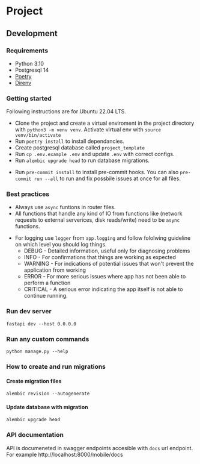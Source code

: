 # Project

## Development

### Requirements

- Python 3.10
- Postgresql 14
- [Poetry](https://python-poetry.org)
- [Direnv](https://direnv.net)

### Getting started

Following instructions are for Ubuntu 22.04 LTS.

- Clone the project and create a virtual enviroment in the project directory with `python3 -m venv venv`. Activate virtual env with `source venv/bin/activate`
- Run `poetry install` to install dependancies.
- Create postgresql database called `project_template`
- Run `cp .env.example .env` and update `.env` with correct configs.
- Run `alembic upgrade head` to run database migrations.
* Run `pre-commit install` to install pre-commit hooks. You can also `pre-commit run --all` to run and fix possbile issues at once for all files.

### Best practices

- Always use `async` funtions in router files.
- All functions that handle any kind of IO from functions like (network requests to external serverices, disk reads/write) need to be `async` functions.
* For logging use `logger` from `app.logging` and follow fololwing guideline on which level you should log things.
  * DEBUG - Detailed information, useful only for diagnosing problems
  * INFO - For confirmations that things are working as expected
  * WARNING - For indications of potential issues that won't prevent the application from working
  * ERROR - For more serious issues where app has not been able to perform a function
  * CRITICAL - A serious error indicating the app itself is not able to continue running.

### Run dev server

`fastapi dev --host 0.0.0.0`

### Run any custom commands

`python manage.py --help`

### How to create and run migrations

#### Create migration files

`alembic revision --autogenerate`

#### Update database with migration

`alembic upgrade head`

### API documentation

API is documeneted in swagger endpoints accesible with `docs` url endpoint. For example http://localhost:8000/mobile/docs
